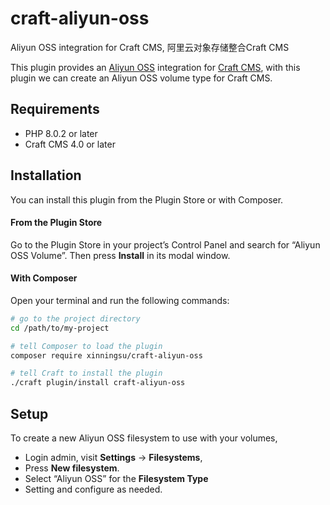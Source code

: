 # craft-aliyun-oss
Aliyun OSS integration for Craft CMS, 阿里云对象存储整合Craft CMS

This plugin provides an [Aliyun OSS](https://www.aliyun.com/product/oss) integration for [Craft CMS](https://craftcms.com/), with this plugin we can create an Aliyun OSS volume type for Craft CMS.

## Requirements

- PHP 8.0.2 or later
- Craft CMS 4.0 or later

## Installation

You can install this plugin from the Plugin Store or with Composer.

#### From the Plugin Store

Go to the Plugin Store in your project’s Control Panel and search for “Aliyun OSS Volume”. Then press **Install** in its modal window.

#### With Composer

Open your terminal and run the following commands:

```bash
# go to the project directory
cd /path/to/my-project

# tell Composer to load the plugin
composer require xinningsu/craft-aliyun-oss

# tell Craft to install the plugin
./craft plugin/install craft-aliyun-oss
```

## Setup

To create a new Aliyun OSS filesystem to use with your volumes,

- Login admin, visit **Settings** → **Filesystems**,
- Press **New filesystem**.
- Select “Aliyun OSS” for the **Filesystem Type**
- Setting and configure as needed.
